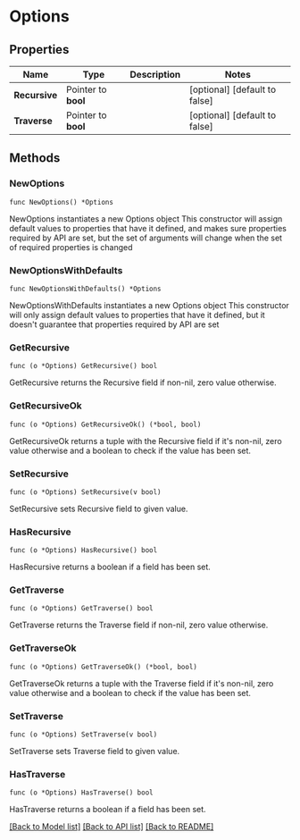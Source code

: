 # Options

## Properties

Name | Type | Description | Notes
------------ | ------------- | ------------- | -------------
**Recursive** | Pointer to **bool** |  | [optional] [default to false]
**Traverse** | Pointer to **bool** |  | [optional] [default to false]

## Methods

### NewOptions

`func NewOptions() *Options`

NewOptions instantiates a new Options object
This constructor will assign default values to properties that have it defined,
and makes sure properties required by API are set, but the set of arguments
will change when the set of required properties is changed

### NewOptionsWithDefaults

`func NewOptionsWithDefaults() *Options`

NewOptionsWithDefaults instantiates a new Options object
This constructor will only assign default values to properties that have it defined,
but it doesn't guarantee that properties required by API are set

### GetRecursive

`func (o *Options) GetRecursive() bool`

GetRecursive returns the Recursive field if non-nil, zero value otherwise.

### GetRecursiveOk

`func (o *Options) GetRecursiveOk() (*bool, bool)`

GetRecursiveOk returns a tuple with the Recursive field if it's non-nil, zero value otherwise
and a boolean to check if the value has been set.

### SetRecursive

`func (o *Options) SetRecursive(v bool)`

SetRecursive sets Recursive field to given value.

### HasRecursive

`func (o *Options) HasRecursive() bool`

HasRecursive returns a boolean if a field has been set.

### GetTraverse

`func (o *Options) GetTraverse() bool`

GetTraverse returns the Traverse field if non-nil, zero value otherwise.

### GetTraverseOk

`func (o *Options) GetTraverseOk() (*bool, bool)`

GetTraverseOk returns a tuple with the Traverse field if it's non-nil, zero value otherwise
and a boolean to check if the value has been set.

### SetTraverse

`func (o *Options) SetTraverse(v bool)`

SetTraverse sets Traverse field to given value.

### HasTraverse

`func (o *Options) HasTraverse() bool`

HasTraverse returns a boolean if a field has been set.


[[Back to Model list]](../README.md#documentation-for-models) [[Back to API list]](../README.md#documentation-for-api-endpoints) [[Back to README]](../README.md)


